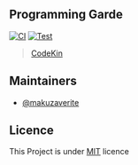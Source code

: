 ## Programming Garde
[![CI](https://github.com/makuzaverite/codekin.tech/actions/workflows/ci.yml/badge.svg)](https://github.com/makuzaverite/codekin.tech/actions/workflows/ci.yml)
[![Test](https://github.com/makuzaverite/codekin.tech/actions/workflows/test.yml/badge.svg)](https://github.com/makuzaverite/codekin.tech/actions/workflows/test.yml)


> [CodeKin](https://codekin.tech)



## Maintainers

- [@makuzaverite](github.com/makuzaverite)

## Licence

This Project is under [MIT](https://github.com/makuzaverite/codekin.tech/blob/main/LICENSE) licence
